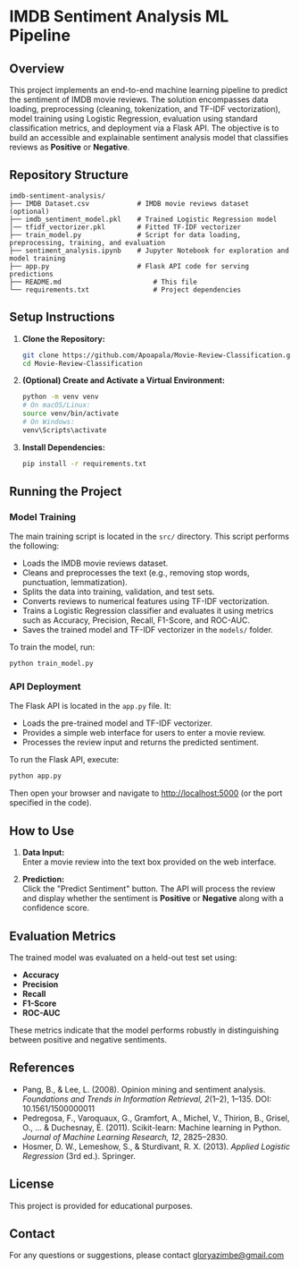 # IMDB Sentiment Analysis ML Pipeline

## Overview

This project implements an end-to-end machine learning pipeline to predict the sentiment of IMDB movie reviews. The solution encompasses data loading, preprocessing (cleaning, tokenization, and TF-IDF vectorization), model training using Logistic Regression, evaluation using standard classification metrics, and deployment via a Flask API. The objective is to build an accessible and explainable sentiment analysis model that classifies reviews as **Positive** or **Negative**.

## Repository Structure

```
imdb-sentiment-analysis/
├── IMDB Dataset.csv            # IMDB movie reviews dataset (optional)
├── imdb_sentiment_model.pkl    # Trained Logistic Regression model 
│── tfidf_vectorizer.pkl        # Fitted TF-IDF vectorizer
├── train_model.py              # Script for data loading, preprocessing, training, and evaluation
├── sentiment_analysis.ipynb    # Jupyter Notebook for exploration and model training
├── app.py                      # Flask API code for serving predictions
├── README.md                       # This file
└── requirements.txt                # Project dependencies
```

## Setup Instructions

1. **Clone the Repository:**

   ```bash
   git clone https://github.com/Apoapala/Movie-Review-Classification.git
   cd Movie-Review-Classification
   ```

2. **(Optional) Create and Activate a Virtual Environment:**

   ```bash
   python -m venv venv
   # On macOS/Linux:
   source venv/bin/activate
   # On Windows:
   venv\Scripts\activate
   ```

3. **Install Dependencies:**

   ```bash
   pip install -r requirements.txt
   ```

## Running the Project

### Model Training

The main training script is located in the `src/` directory. This script performs the following:
- Loads the IMDB movie reviews dataset.
- Cleans and preprocesses the text (e.g., removing stop words, punctuation, lemmatization).
- Splits the data into training, validation, and test sets.
- Converts reviews to numerical features using TF-IDF vectorization.
- Trains a Logistic Regression classifier and evaluates it using metrics such as Accuracy, Precision, Recall, F1-Score, and ROC-AUC.
- Saves the trained model and TF-IDF vectorizer in the `models/` folder.

To train the model, run:

```bash
python train_model.py
```

### API Deployment

The Flask API is located in the `app.py` file. It:
- Loads the pre-trained model and TF-IDF vectorizer.
- Provides a simple web interface for users to enter a movie review.
- Processes the review input and returns the predicted sentiment.

To run the Flask API, execute:

```bash
python app.py
```

Then open your browser and navigate to [http://localhost:5000](http://localhost:5000) (or the port specified in the code).

## How to Use

1. **Data Input:**  
   Enter a movie review into the text box provided on the web interface.

2. **Prediction:**  
   Click the "Predict Sentiment" button. The API will process the review and display whether the sentiment is **Positive** or **Negative** along with a confidence score.

## Evaluation Metrics

The trained model was evaluated on a held-out test set using:
- **Accuracy**
- **Precision**
- **Recall**
- **F1-Score**
- **ROC-AUC**

These metrics indicate that the model performs robustly in distinguishing between positive and negative sentiments.

## References

- Pang, B., & Lee, L. (2008). Opinion mining and sentiment analysis. *Foundations and Trends in Information Retrieval, 2*(1–2), 1–135. DOI: 10.1561/1500000011  
- Pedregosa, F., Varoquaux, G., Gramfort, A., Michel, V., Thirion, B., Grisel, O., ... & Duchesnay, É. (2011). Scikit-learn: Machine learning in Python. *Journal of Machine Learning Research, 12*, 2825–2830.  
- Hosmer, D. W., Lemeshow, S., & Sturdivant, R. X. (2013). *Applied Logistic Regression* (3rd ed.). Springer.

## License

This project is provided for educational purposes.

## Contact

For any questions or suggestions, please contact gloryazimbe@gmail.com